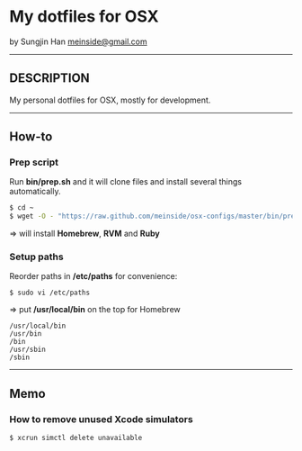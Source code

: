 # My dotfiles for OSX #
by Sungjin Han <meinside@gmail.com>

----

## DESCRIPTION

My personal dotfiles for OSX, mostly for development.

----

## How-to

### Prep script

Run **bin/prep.sh** and it will clone files and install several things automatically.

```bash
$ cd ~
$ wget -O - "https://raw.github.com/meinside/osx-configs/master/bin/prep.sh" | bash
```

=> will install **Homebrew**, **RVM** and **Ruby**

### Setup paths

Reorder paths in **/etc/paths** for convenience:

``$ sudo vi /etc/paths``

=> put **/usr/local/bin** on the top for Homebrew

```
/usr/local/bin
/usr/bin
/bin
/usr/sbin
/sbin
```

----

## Memo

### How to remove unused Xcode simulators

```bash
$ xcrun simctl delete unavailable
```

